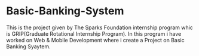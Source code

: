 # Basic-Banking-System
This is the project given by The Sparks Foundation internship program whic is GRIP(Graduate Rotational Internship Program). 
In this program i have worked on Web & Mobile Development where i create a Project on Basic Banking Syaytem.

